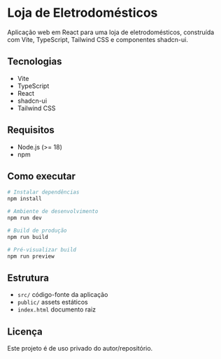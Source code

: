# Loja de Eletrodomésticos

Aplicação web em React para uma loja de eletrodomésticos, construída com Vite, TypeScript, Tailwind CSS e componentes shadcn-ui.

## Tecnologias

- Vite
- TypeScript
- React
- shadcn-ui
- Tailwind CSS

## Requisitos

- Node.js (>= 18)
- npm

## Como executar

```sh
# Instalar dependências
npm install

# Ambiente de desenvolvimento
npm run dev

# Build de produção
npm run build

# Pré-visualizar build
npm run preview
```

## Estrutura

- `src/` código-fonte da aplicação
- `public/` assets estáticos
- `index.html` documento raiz

## Licença

Este projeto é de uso privado do autor/repositório.
